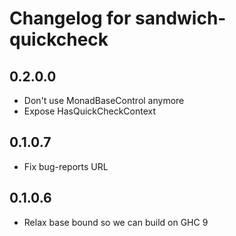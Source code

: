 # Changelog for sandwich-quickcheck

## 0.2.0.0

* Don't use MonadBaseControl anymore
* Expose HasQuickCheckContext

## 0.1.0.7

* Fix bug-reports URL

## 0.1.0.6

* Relax base bound so we can build on GHC 9
